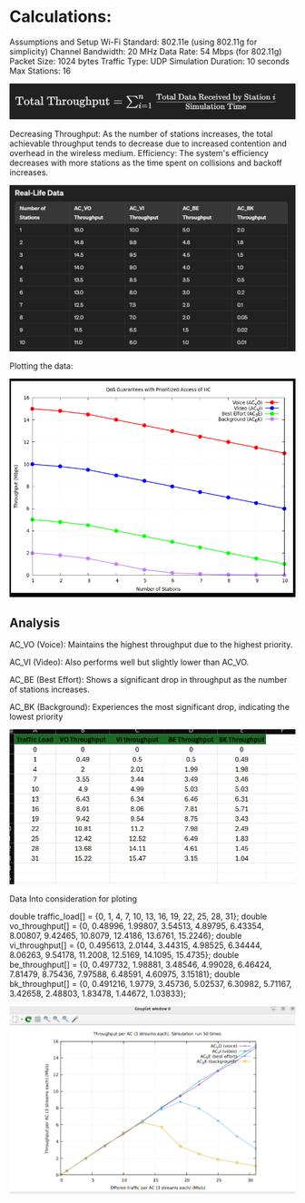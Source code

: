 # Calculations:

Assumptions and Setup
Wi-Fi Standard: 802.11e (using 802.11g for simplicity)
Channel Bandwidth: 20 MHz
Data Rate: 54 Mbps (for 802.11g)
Packet Size: 1024 bytes
Traffic Type: UDP
Simulation Duration: 10 seconds
Max Stations: 16

![alt text](image-5.png)

Decreasing Throughput: As the number of stations increases, the total achievable throughput tends to decrease due to increased contention and overhead in the wireless medium.
Efficiency: The system's efficiency decreases with more stations as the time spent on collisions and backoff increases.

![alt text](image-7.png)

Plotting the data:

![alt text](image-6.png)

 ## Analysis
AC_VO (Voice): Maintains the highest throughput due to the highest priority.

AC_VI (Video): Also performs well but slightly lower than AC_VO.

AC_BE (Best Effort): Shows a significant drop in throughput as the number of stations increases.

AC_BK (Background): Experiences the most significant drop, indicating the lowest priority


![alt text](image-10.png)

Data Into consideration for ploting

double traffic_load[] = {0, 1, 4, 7, 10, 13, 16, 19, 22, 25, 28, 31};
    double vo_throughput[] = {0, 0.48996, 1.99807, 3.54513, 4.89795, 6.43354, 8.00807, 9.42465, 10.8079, 12.4186, 13.6761, 15.2246};
    double vi_throughput[] = {0, 0.495613, 2.0144, 3.44315, 4.98525, 6.34444, 8.06263, 9.54178, 11.2008, 12.5169, 14.1095, 15.4735};
    double be_throughput[] = {0, 0.497732, 1.98881, 3.48546, 4.99028, 6.46424, 7.81479, 8.75436, 7.97588, 6.48591, 4.60975, 3.15181};
    double bk_throughput[] = {0, 0.491216, 1.9779, 3.45736, 5.02537, 6.30982, 5.71167, 3.42658, 2.48803, 1.83478, 1.44672, 1.03833};



![alt text](image-8.png)